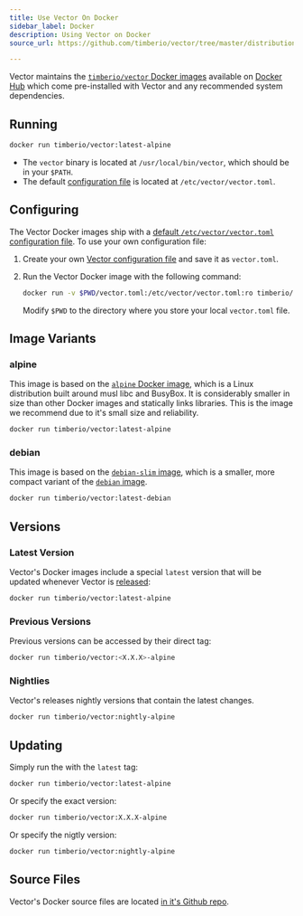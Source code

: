 ```yaml
---
title: Use Vector On Docker
sidebar_label: Docker
description: Using Vector on Docker
source_url: https://github.com/timberio/vector/tree/master/distribution/docker

---
```


Vector maintains the [`timberio/vector` Docker images][urls.docker_hub_vector]
available on [Docker Hub][urls.docker_hub_vector] which come pre-installed
with Vector and any recommended system dependencies.

## Running

```bash
docker run timberio/vector:latest-alpine
```

* The `vector` binary is located at `/usr/local/bin/vector`, which should be in your `$PATH`.
* The default [configuration file][docs.configuration] is located at `/etc/vector/vector.toml`.

## Configuring

The Vector Docker images ship with a [default `/etc/vector/vector.toml` configuration file][urls.default_configuration].
To use your own configuration file:

1. Create your own [Vector configuration file][docs.configuration] and save it
   as `vector.toml`.

2. Run the Vector Docker image with the following command:

   ```bash
   docker run -v $PWD/vector.toml:/etc/vector/vector.toml:ro timberio/vector:latest-alpine
   ```

   Modify `$PWD` to the directory where you store your local `vector.toml` file.

## Image Variants

### alpine

This image is based on the [`alpine` Docker image][urls.docker_alpine], which is
a Linux distribution built around musl libc and BusyBox. It is considerably
smaller in size than other Docker images and statically links libraries. This
is the image we recommend due to it's small size and reliability.

```bash
docker run timberio/vector:latest-alpine
```

### debian

This image is based on the [`debian-slim` image][urls.docker_debian],
which is a smaller, more compact variant of the [`debian` image][urls.docker_debian].

```bash
docker run timberio/vector:latest-debian
```

## Versions

### Latest Version

Vector's Docker images include a special `latest` version that will be updated
whenever Vector is [released][urls.vector_releases]:

```bash
docker run timberio/vector:latest-alpine
```

### Previous Versions

Previous versions can be accessed by their direct tag:

```bash
docker run timberio/vector:<X.X.X>-alpine
```

### Nightlies

Vector's releases nightly versions that contain the latest changes.

```bash
docker run timberio/vector:nightly-alpine
```

## Updating

Simply run the with the `latest` tag:

```bash
docker run timberio/vector:latest-alpine
```

Or specify the exact version:

```bash
docker run timberio/vector:X.X.X-alpine
```

Or specify the nigtly version:

```bash
docker run timberio/vector:nightly-alpine
```

## Source Files

Vector's Docker source files are located [in it's Github repo][urls.vector_docker_source_files].


[docs.configuration]: /docs/setup/configuration
[urls.default_configuration]: https://github.com/timberio/vector/blob/master/config/vector.toml
[urls.docker_alpine]: https://hub.docker.com/_/alpine
[urls.docker_debian]: https://hub.docker.com/_/debian
[urls.docker_hub_vector]: https://hub.docker.com/r/timberio/vector
[urls.vector_docker_source_files]: https://github.com/timberio/vector/tree/master/distribution/docker
[urls.vector_releases]: https://github.com/timberio/vector/releases
